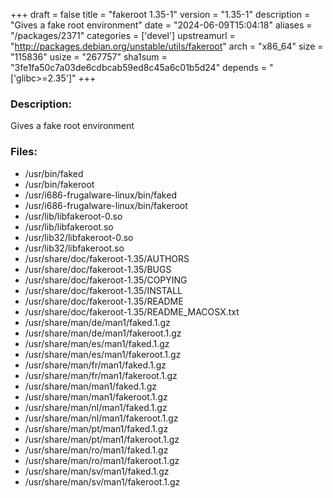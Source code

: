 +++
draft = false
title = "fakeroot 1.35-1"
version = "1.35-1"
description = "Gives a fake root environment"
date = "2024-06-09T15:04:18"
aliases = "/packages/2371"
categories = ['devel']
upstreamurl = "http://packages.debian.org/unstable/utils/fakeroot"
arch = "x86_64"
size = "115836"
usize = "267757"
sha1sum = "3fe1fa50c7a03de6cdbcab59ed8c45a6c01b5d24"
depends = "['glibc>=2.35']"
+++
### Description: 
Gives a fake root environment

### Files: 
* /usr/bin/faked
* /usr/bin/fakeroot
* /usr/i686-frugalware-linux/bin/faked
* /usr/i686-frugalware-linux/bin/fakeroot
* /usr/lib/libfakeroot-0.so
* /usr/lib/libfakeroot.so
* /usr/lib32/libfakeroot-0.so
* /usr/lib32/libfakeroot.so
* /usr/share/doc/fakeroot-1.35/AUTHORS
* /usr/share/doc/fakeroot-1.35/BUGS
* /usr/share/doc/fakeroot-1.35/COPYING
* /usr/share/doc/fakeroot-1.35/INSTALL
* /usr/share/doc/fakeroot-1.35/README
* /usr/share/doc/fakeroot-1.35/README_MACOSX.txt
* /usr/share/man/de/man1/faked.1.gz
* /usr/share/man/de/man1/fakeroot.1.gz
* /usr/share/man/es/man1/faked.1.gz
* /usr/share/man/es/man1/fakeroot.1.gz
* /usr/share/man/fr/man1/faked.1.gz
* /usr/share/man/fr/man1/fakeroot.1.gz
* /usr/share/man/man1/faked.1.gz
* /usr/share/man/man1/fakeroot.1.gz
* /usr/share/man/nl/man1/faked.1.gz
* /usr/share/man/nl/man1/fakeroot.1.gz
* /usr/share/man/pt/man1/faked.1.gz
* /usr/share/man/pt/man1/fakeroot.1.gz
* /usr/share/man/ro/man1/faked.1.gz
* /usr/share/man/ro/man1/fakeroot.1.gz
* /usr/share/man/sv/man1/faked.1.gz
* /usr/share/man/sv/man1/fakeroot.1.gz

